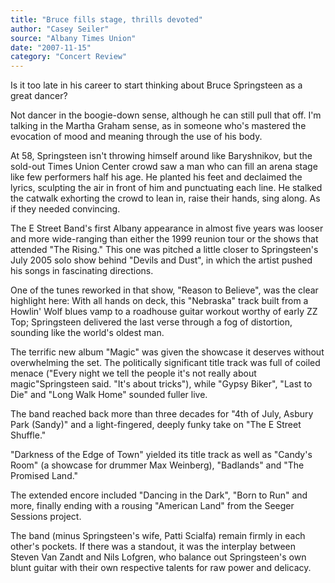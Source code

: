 ```yaml
---
title: "Bruce fills stage, thrills devoted"
author: "Casey Seiler"
source: "Albany Times Union"
date: "2007-11-15"
category: "Concert Review"
---
```


Is it too late in his career to start thinking about Bruce Springsteen as a great dancer?

Not dancer in the boogie-down sense, although he can still pull that off. I'm talking in the Martha Graham sense, as in someone who's mastered the evocation of mood and meaning through the use of his body.

At 58, Springsteen isn't throwing himself around like Baryshnikov, but the sold-out Times Union Center crowd saw a man who can fill an arena stage like few performers half his age. He planted his feet and declaimed the lyrics, sculpting the air in front of him and punctuating each line. He stalked the catwalk exhorting the crowd to lean in, raise their hands, sing along. As if they needed convincing.

The E Street Band's first Albany appearance in almost five years was looser and more wide-ranging than either the 1999 reunion tour or the shows that attended "The Rising." This one was pitched a little closer to Springsteen's July 2005 solo show behind "Devils and Dust", in which the artist pushed his songs in fascinating directions.

One of the tunes reworked in that show, "Reason to Believe", was the clear highlight here: With all hands on deck, this "Nebraska" track built from a Howlin' Wolf blues vamp to a roadhouse guitar workout worthy of early ZZ Top; Springsteen delivered the last verse through a fog of distortion, sounding like the world's oldest man.

The terrific new album "Magic" was given the showcase it deserves without overwhelming the set. The politically significant title track was full of coiled menace ("Every night we tell the people it's not really about magic"Springsteen said. "It's about tricks"), while "Gypsy Biker", "Last to Die" and "Long Walk Home" sounded fuller live.

The band reached back more than three decades for "4th of July, Asbury Park (Sandy)" and a light-fingered, deeply funky take on "The E Street Shuffle."

"Darkness of the Edge of Town" yielded its title track as well as "Candy's Room" (a showcase for drummer Max Weinberg), "Badlands" and "The Promised Land."

The extended encore included "Dancing in the Dark", "Born to Run" and more, finally ending with a rousing "American Land" from the Seeger Sessions project.

The band (minus Springsteen's wife, Patti Scialfa) remain firmly in each other's pockets. If there was a standout, it was the interplay between Steven Van Zandt and Nils Lofgren, who balance out Springsteen's own blunt guitar with their own respective talents for raw power and delicacy.

